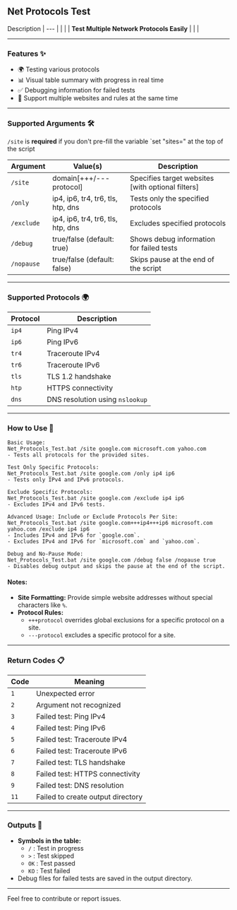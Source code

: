 
## **Net Protocols Test**

 Description
|                           ---                         |
|                                                       |
|   **Test Multiple Network Protocols Easily**          |
|                                                       |

--------------------

### Features ✨ 

- 🌍 Testing various protocols
- 📊 Visual table summary with progress in real time
- ✅ Debugging information for failed tests
- 🚀 Support multiple websites and rules at the same time

--------------------  

### Supported Arguments 🛠️

`/site` is **required** if you don't pre-fill the variable `set "sites=" at the top of the script

| **Argument** | **Value(s)**                             | **Description**                                     |
|--------------|------------------------------------------|-----------------------------------------------------|
| `/site`      | domain[+++/---protocol]                  | Specifies target websites [with optional filters]   |
| `/only`      | ip4, ip6, tr4, tr6, tls, htp, dns        | Tests only the specified protocols                  |
| `/exclude`   | ip4, ip6, tr4, tr6, tls, htp, dns        | Excludes specified protocols                        |
| `/debug`     | true/false (default: true)               | Shows debug information for failed tests            |
| `/nopause`   | true/false (default: false)              | Skips pause at the end of the script                |

--------------------

### Supported Protocols 🌍

| **Protocol** | **Description**                           |
|--------------|-------------------------------------------|
| `ip4`        | Ping IPv4                                |
| `ip6`        | Ping IPv6                                |
| `tr4`        | Traceroute IPv4                          |
| `tr6`        | Traceroute IPv6                          |
| `tls`        | TLS 1.2 handshake                        |
| `htp`        | HTTPS connectivity                       |
| `dns`        | DNS resolution using `nslookup`          |

--------------------

### How to Use 📘

```
Basic Usage:
Net_Protocols_Test.bat /site google.com microsoft.com yahoo.com
- Tests all protocols for the provided sites.

Test Only Specific Protocols:
Net_Protocols_Test.bat /site google.com /only ip4 ip6
- Tests only IPv4 and IPv6 protocols.

Exclude Specific Protocols:
Net_Protocols_Test.bat /site google.com /exclude ip4 ip6
- Excludes IPv4 and IPv6 tests.

Advanced Usage: Include or Exclude Protocols Per Site:
Net_Protocols_Test.bat /site google.com+++ip4+++ip6 microsoft.com yahoo.com /exclude ip4 ip6
- Includes IPv4 and IPv6 for `google.com`.
- Excludes IPv4 and IPv6 for `microsoft.com` and `yahoo.com`.

Debug and No-Pause Mode:
Net_Protocols_Test.bat /site google.com /debug false /nopause true
- Disables debug output and skips the pause at the end of the script.
```

#### Notes:
- **Site Formatting:** Provide simple website addresses without special characters like `%`.
- **Protocol Rules:**
  - `+++protocol` overrides global exclusions for a specific protocol on a site.
  - `---protocol` excludes a specific protocol for a site.

--------------------

### Return Codes 📋

| **Code** | **Meaning**                                      |
|----------|--------------------------------------------------|
| `1`      | Unexpected error                                 |
| `2`      | Argument not recognized                          |
| `3`      | Failed test: Ping IPv4                           |
| `4`      | Failed test: Ping IPv6                           |
| `5`      | Failed test: Traceroute IPv4                    |
| `6`      | Failed test: Traceroute IPv6                    |
| `7`      | Failed test: TLS handshake                      |
| `8`      | Failed test: HTTPS connectivity                 |
| `9`      | Failed test: DNS resolution                     |
| `11`     | Failed to create output directory               |

--------------------

### Outputs 📂

- **Symbols in the table:**
  - `/` : Test in progress
  - `>` : Test skipped
  - `OK` : Test passed
  - `KO` : Test failed
- Debug files for failed tests are saved in the output directory.

--------------------

Feel free to contribute or report issues.
